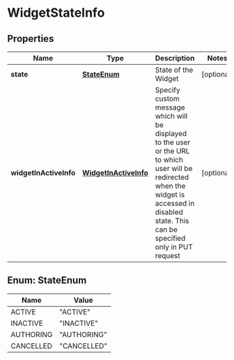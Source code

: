 
# WidgetStateInfo

## Properties
Name | Type | Description | Notes
------------ | ------------- | ------------- | -------------
**state** | [**StateEnum**](#StateEnum) | State of the Widget |  [optional]
**widgetInActiveInfo** | [**WidgetInActiveInfo**](WidgetInActiveInfo.md) | Specify custom message which will be displayed  to the user or the URL to which user will be redirected when the widget is accessed in disabled state. This can be specified only in PUT request |  [optional]


<a name="StateEnum"></a>
## Enum: StateEnum
Name | Value
---- | -----
ACTIVE | &quot;ACTIVE&quot;
INACTIVE | &quot;INACTIVE&quot;
AUTHORING | &quot;AUTHORING&quot;
CANCELLED | &quot;CANCELLED&quot;



